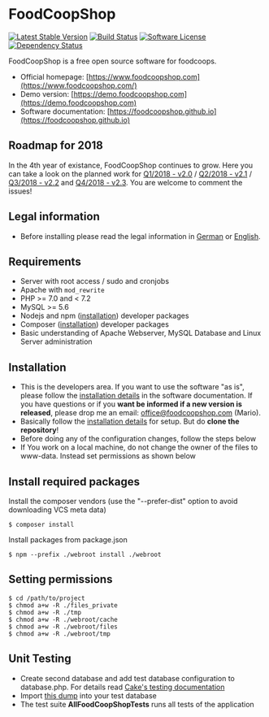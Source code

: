 # FoodCoopShop

[![Latest Stable Version](https://img.shields.io/packagist/v/foodcoopshop/foodcoopshop.svg?label=stable)](https://www.foodcoopshop.com/download)
[![Build Status](https://travis-ci.org/foodcoopshop/foodcoopshop.svg)](https://travis-ci.org/foodcoopshop/foodcoopshop)
[![Software License](https://img.shields.io/badge/license-MIT-brightgreen.svg)](LICENSE)
[![Dependency Status](https://dependencyci.com/github/foodcoopshop/foodcoopshop/badge)](https://dependencyci.com/github/foodcoopshop/foodcoopshop)

FoodCoopShop is a free open source software for foodcoops.

* Official homepage: [https://www.foodcoopshop.com](https://www.foodcoopshop.com/)
* Demo version: [https://demo.foodcoopshop.com](https://demo.foodcoopshop.com)
* Software documentation: [https://foodcoopshop.github.io](https://foodcoopshop.github.io)

## Roadmap for 2018

In the 4th year of existance, FoodCoopShop continues to grow. Here you can take a look on the planned work for [Q1/2018 - v2.0](https://github.com/foodcoopshop/foodcoopshop/milestone/1) / [Q2/2018 - v2.1](https://github.com/foodcoopshop/foodcoopshop/milestone/2) / [Q3/2018 - v2.2](https://github.com/foodcoopshop/foodcoopshop/milestone/3) and [Q4/2018 - v2.3](https://github.com/foodcoopshop/foodcoopshop/milestone/4). You are welcome to comment the issues!

## Legal information

* Before installing please read the legal information in [German](https://foodcoopshop.github.io/de/rechtliches) or [English](https://foodcoopshop.github.io/en/legal-information).

## Requirements
* Server with root access / sudo and cronjobs
* Apache with `mod_rewrite`
* PHP >= 7.0 and < 7.2
* MySQL >= 5.6
* Nodejs and npm ([installation](https://www.npmjs.com/get-npm)) developer packages
* Composer ([installation](https://getcomposer.org/download/)) developer packages
* Basic understanding of Apache Webserver, MySQL Database and Linux Server administration

## Installation
* This is the developers area. If you want to use the software "as is", please follow the [installation details](https://foodcoopshop.github.io/en/installation-details) in the software documentation. If you have questions or if you **want be informed if a new version is released**, please drop me an email: office@foodcoopshop.com (Mario).
* Basically follow the [installation details](https://foodcoopshop.github.io/en/installation-details) for setup. But do **clone the repository**!
* Before doing any of the configuration changes, follow the steps below
* If You work on a local machine, do not change the owner of the files to www-data. Instead set permissions as shown below

## Install required packages
Install the composer vendors (use the "--prefer-dist" option to avoid downloading VCS meta data)
```
$ composer install
```

Install packages from package.json
```
$ npm --prefix ./webroot install ./webroot
```

## Setting permissions
```
$ cd /path/to/project
$ chmod a+w -R ./files_private
$ chmod a+w -R ./tmp
$ chmod a+w -R ./webroot/cache
$ chmod a+w -R ./webroot/files
$ chmod a+w -R ./webroot/tmp
```

## Unit Testing
* Create second database and add test database configuration to database.php. For details read [Cake's testing documentation](https://book.cakephp.org/3.0/en/development/testing.html)
* Import [this dump](Config/sql/_installation/clean-db-structure.sql) into your test database
* The test suite **AllFoodCoopShopTests** runs all tests of the application
